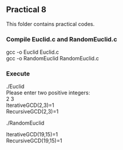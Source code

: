 ## Practical 8
This folder contains practical codes.

### Compile Euclid.c and RandomEuclid.c

gcc -o Euclid Euclid.c<br>
gcc -o RandomEuclid RandomEuclid.c

### Execute

./Euclid<br>
Please enter two positive integers:<br>
2 3<br>
IterativeGCD(2,3)=1<br>
RecursiveGCD(2,3)=1<br>

./RandomEuclid<br>

IterativeGCD(19,15)=1<br>
RecursiveGCD(19,15)=1<br>
